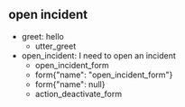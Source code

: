 ## open incident
* greet: hello
    - utter_greet
* open_incident: I need to open an incident
    - open_incident_form
    - form{"name": "open_incident_form"}
    - form{"name": null}
    - action_deactivate_form